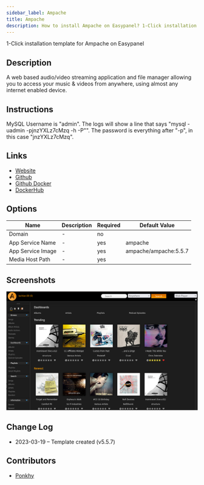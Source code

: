 ```yaml
---
sidebar_label: Ampache
title: Ampache
description: How to install Ampache on Easypanel? 1-Click installation template for Ampache on Easypanel
---
```


<!-- generated -->

1-Click installation template for Ampache on Easypanel

## Description

A web based audio/video streaming application and file manager allowing you to access your music & videos from anywhere, using almost any internet enabled device.

## Instructions

MySQL Username is "admin". The logs will show a line that says "mysql -uadmin -pjnzYXLz7cMzq -h<host> -P<port>"". The password is everything after "-p", in this case "jnzYXLz7cMzq".

## Links

- [Website](http://ampache.org/)
- [Github](https://github.com/ampache/ampache)
- [Github Docker](https://github.com/ampache/ampache-docker)
- [DockerHub](https://hub.docker.com/r/ampache/ampache)

## Options

Name | Description | Required | Default Value
-|-|-|-
Domain | - | no | 
App Service Name | - | yes | ampache
App Service Image | - | yes | ampache/ampache:5.5.7
Media Host Path | - | yes | 

## Screenshots

![Ampache Screenshot](./assets/screenshot.png)

## Change Log

- 2023-03-19 – Template created (v5.5.7)

## Contributors

- [Ponkhy](https://github.com/Ponkhy)

